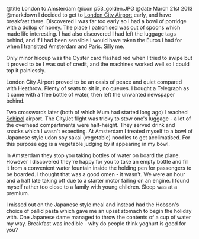 @title		London to Amsterdam
@icon		p53_golden.JPG
@date		March 21st 2013
@markdown
I decided to get to [London City Airport](https://www.londoncityairport.com) early, and have
breakfast there.  Discovered I was far too early so I had
a bowl of porridge with a dollop of honey.  The place I
patronised was out of spoons which made life interesting.
I had also discovered I had left the luggage tags behind, and
if I had been sensible I would have taken the Euros I had
for when I transitted Amsterdam and Paris.  Silly me.

Only minor hiccup was the Oyster card flashed red when I tried
to swipe but it proved to be I was out of credit, and the
machines worked well so I could top it painlessly.

London City Airport proved to be an oasis of peace and
quiet compared with Heathrow.  Plenty of seats to sit in,
no queues.  I bought a Telegraph as it came with a free
bottle of water, then left the unwanted newspaper behind.

Two crosswords later (both of which Mum had started long ago)
I reached [Schipol](https://www.schiphol.nl/en/) airport.  The CityJet flight was tricky to stow
one's luggage - a lot of the overhead compartments were
half-height.  They served drink and snacks which I wasn't
expecting.  At Amsterdam I treated myself to a bowl of
Japanese style udon soy sakai (vegetable) noodles to get
acclimatised.  For this purpose egg is a vegetable judging by
it appearing in my bowl.

In Amsterdam they stop you taking bottles of water on board
the plane.  However I discovered they're happy for you to
take an empty bottle and fill it from a convenient water
fountain inside the holding pen for passengers to be
boarded.  I thought that was a good omen - it wasn't.  We
were an hour and a half late taking off due to a starter
motor failing on an engine.  I found myself rather too
close to a family with young children.  Sleep was at a
premium.

I missed out on the Japanese style meal and instead had
the Hobson's choice of pallid pasta which gave me an upset
stomach to begin the holiday with.  One Japanese dame managed
to throw the contents of a cup of water my way.  Breakfast
was inedible - why do people think yoghurt is good for you?
